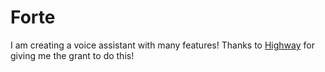 # Forte     
I am creating a voice assistant with many features!
Thanks to [Highway](https://highway.hackclub.com) for giving me the grant to do this!
